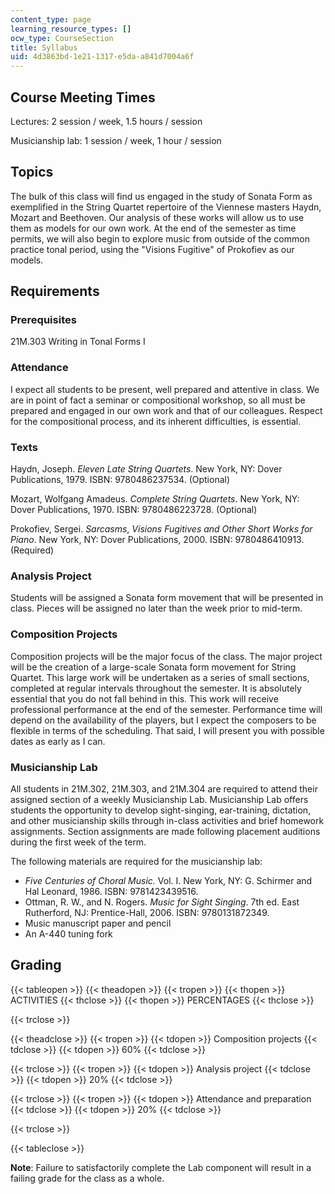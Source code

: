 ```yaml
---
content_type: page
learning_resource_types: []
ocw_type: CourseSection
title: Syllabus
uid: 4d3863bd-1e21-1317-e5da-a841d7004a6f
---
```


Course Meeting Times
--------------------

Lectures: 2 session / week, 1.5 hours / session

Musicianship lab: 1 session / week, 1 hour / session

Topics
------

The bulk of this class will find us engaged in the study of Sonata Form as exemplified in the String Quartet repertoire of the Viennese masters Haydn, Mozart and Beethoven. Our analysis of these works will allow us to use them as models for our own work. At the end of the semester as time permits, we will also begin to explore music from outside of the common practice tonal period, using the "Visions Fugitive" of Prokofiev as our models.

Requirements
------------

### Prerequisites

21M.303 Writing in Tonal Forms I

### Attendance

I expect all students to be present, well prepared and attentive in class. We are in point of fact a seminar or compositional workshop, so all must be prepared and engaged in our own work and that of our colleagues. Respect for the compositional process, and its inherent difficulties, is essential.

### Texts

Haydn, Joseph. _Eleven Late String Quartets_. New York, NY: Dover Publications, 1979. ISBN: 9780486237534. (Optional)

Mozart, Wolfgang Amadeus. _Complete String Quartets_. New York, NY: Dover Publications, 1970. ISBN: 9780486223728. (Optional)

Prokofiev, Sergei. _Sarcasms_, _Visions Fugitives and Other Short Works for Piano_. New York, NY: Dover Publications, 2000. ISBN: 9780486410913. (Required)

### Analysis Project

Students will be assigned a Sonata form movement that will be presented in class. Pieces will be assigned no later than the week prior to mid-term.

### Composition Projects

Composition projects will be the major focus of the class. The major project will be the creation of a large-scale Sonata form movement for String Quartet. This large work will be undertaken as a series of small sections, completed at regular intervals throughout the semester. It is absolutely essential that you do not fall behind in this. This work will receive professional performance at the end of the semester. Performance time will depend on the availability of the players, but I expect the composers to be flexible in terms of the scheduling. That said, I will present you with possible dates as early as I can.

### Musicianship Lab

All students in 21M.302, 21M.303, and 21M.304 are required to attend their assigned section of a weekly Musicianship Lab. Musicianship Lab offers students the opportunity to develop sight-singing, ear-training, dictation, and other musicianship skills through in-class activities and brief homework assignments. Section assignments are made following placement auditions during the first week of the term.

The following materials are required for the musicianship lab:

*   _Five Centuries of Choral Music._ Vol. I. New York, NY: G. Schirmer and Hal Leonard, 1986. ISBN: 9781423439516.
*   Ottman, R. W., and N. Rogers. _Music for Sight Singing_. 7th ed. East Rutherford, NJ: Prentice-Hall, 2006. ISBN: 9780131872349.
*   Music manuscript paper and pencil
*   An A-440 tuning fork

Grading
-------

{{< tableopen >}}
{{< theadopen >}}
{{< tropen >}}
{{< thopen >}}
ACTIVITIES
{{< thclose >}}
{{< thopen >}}
PERCENTAGES
{{< thclose >}}

{{< trclose >}}

{{< theadclose >}}
{{< tropen >}}
{{< tdopen >}}
Composition projects
{{< tdclose >}}
{{< tdopen >}}
60%
{{< tdclose >}}

{{< trclose >}}
{{< tropen >}}
{{< tdopen >}}
Analysis project
{{< tdclose >}}
{{< tdopen >}}
20%
{{< tdclose >}}

{{< trclose >}}
{{< tropen >}}
{{< tdopen >}}
Attendance and preparation
{{< tdclose >}}
{{< tdopen >}}
20%
{{< tdclose >}}

{{< trclose >}}

{{< tableclose >}}

**Note**: Failure to satisfactorily complete the Lab component will result in a failing grade for the class as a whole.